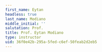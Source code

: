 ```yaml
---
first_name: Eytan
headless: true
last_name: Modiano
middle_initial: ''
salutation: Prof.
title: Prof. Eytan Modiano
type: instructor
uid: 36f0e42b-295a-5fed-c6ef-50feab2d2eb5
---
```

